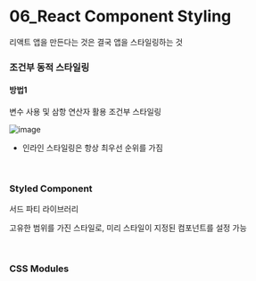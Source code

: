 # 06_React Component Styling

리액트 앱을 만든다는 것은 결국 앱을 스타일링하는 것

### 조건부 동적 스타일링

#### 방법1

변수 사용 및 삼항 연산자 활용 조건부 스타일링

![image](https://user-images.githubusercontent.com/93081720/177377621-d75e5bb3-a762-461e-b0d5-c40ed4a97125.png)

- 인라인 스타일링은 항상 최우선 순위를 가짐

<br>

### Styled Component

서드 파티 라이브러리

고유한 범위를 가진 스타일로, 미리 스타일이 지정된 컴포넌트를 설정 가능

<br>

### CSS Modules